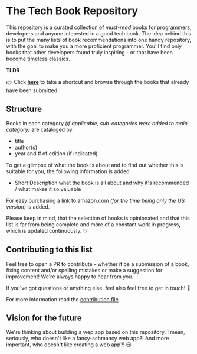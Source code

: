 # The Tech Book Repository

This repository is a curated collection of *must-read* books for programmers, developers and anyone interested in a good tech book. 
The idea behind this is to put the many lists of book recommendations into one handy repository, with the goal to make you a more proficient programmer. 
You'll find only books that other developers found truly inspiring - or that have been become timeless classics. 

**TLDR** 

:point_right: Click **[here](books.md)** to take a shortcut and browse through the books that already have been submitted.


## Structure

Books in each category *(if applicable, sub-categories were added to main category)* are cataloged by 

  - title 
  - author(s)
  - year and # of edition (if indicated)
    
To get a glimpse of what the book is about and to find out whether this is suitable for you, 
the following information is added

  - Short Description what the book is all about and why it's recommended / what makes it so valuable

For easy purchasing a link to amazon.com *(for the time being only the US version)* is added.

Please keep in mind, that the selection of books is opinionated and that this list is far from being complete and more of a constant work in progress, 
which is updated continuously. :boom:


## Contributing to this list

Feel free to open a PR to contribute - whether it be a submission of a book, fixing content and/or spelling mistakes or make a suggestion for improvement! We're always happy to hear from you. 

If you've got questions or anything else, feel also feel free to get in touch! :yellow_heart:

For more information read the [contribution file](contribution.md).

## Vision for the future

We're thinking about building a wep app based on this repository. I mean, seriously, who doesn't like a fancy-schmancy web app?! 
And more important, who doesn't like creating a web app?! :smirk: